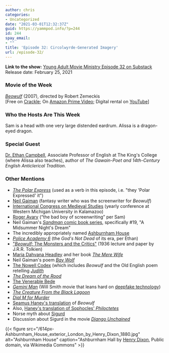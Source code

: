 ```yaml
---
author: chris
categories:
- Uncategorized
date: "2021-03-01T12:32:37Z"
guid: https://yammpod.info/?p=244
id: 244
spay_email:
- ""
title: 'Episode 32: Circolwyrde-Generated Imagery'
url: /episode-32/
---
```

 

**Link to the show:** [Young Adult Movie Ministry Episode 32 on Substack](https://yammpod.substack.com/p/episode-32-circolwyrde-generated)  
Release date: February 25, 2021

### Movie of the Week

_[Beowulf](https://www.imdb.com/title/tt0442933)_ (2007), directed by Robert Zemeckis  
[Free on [Crackle](http://www.crackle.com/beowulf/2514966); On [Amazon Prime Video](https://www.netflix.com/watch/70299871?source=35); Digital rental on [YouTube](http://www.youtube.com/watch?v=kVJOncZL51c)]

### Who the Hosts Are This Week

Sam is a head with one very large distended eardrum. Alissa is a dragon-eyed dragon.

### Special Guest

[Dr. Ethan Campbell](https://twitter.com/profgawain), Associate Professor of English at The King's College (where Alissa also teaches), author of _The Gawain-Poet and 14th-Century English Anticlerical Tradition_.

### Other Mentions

  * [_The Polar Express_](https://www.imdb.com/title/tt0338348/?ref_=nv_sr_srsg_0) (used as a verb in this episode, i.e. "they 'Polar Expressed' it")
  * [Neil Gaiman](https://en.wikipedia.org/wiki/Neil_Gaiman) (fantasy writer who was the screenwriter for _Beowulf_)
  * [International Congress on Medieval Studies](https://wmich.edu/medievalcongress) (yearly conference at Western Michigan University in Kalamazoo)
  * [Roger Avary](https://www.imdb.com/name/nm0000812/?ref_=tt_ov_wr) (&#8220;the bad boy of screenwriting&#8221; per Sam)
  * Neil Gaiman's [_Sandman_ comic book series](https://en.wikipedia.org/wiki/The_Sandman:_Dream_Country), specifically #19, "A Midsummer Night's Dream"
  * The incredibly appropriately named [Ashburnham House](https://en.wikipedia.org/wiki/Ashburnham_House)
  * _[Police Academy 6](https://www.imdb.com/title/tt0098105/?ref_=nv_sr_srsg_0)_ (the _God's Not Dead_ of its era, per Ethan)
  * ["_Beowulf:_ The Monsters and the Critics"](https://en.wikipedia.org/wiki/Beowulf:_The_Monsters_and_the_Critics) (1936 lecture and paper by J.R.R. Tolkien)
  * [Maria Dahvana Headley](https://en.wikipedia.org/wiki/Maria_Dahvana_Headley) and her book _[The Mere Wife](https://bookshop.org/a/20775/9781250214942)_
  * Neil Gaiman's poem _[Bay Wolf](http://www.isfdb.org/cgi-bin/title.cgi?675001)_
  * [The Nowell Codex](https://en.wikipedia.org/wiki/Nowell_Codex) (which includes _Beowulf_ and the Old English poem retelling _[Judith](https://en.wikipedia.org/wiki/Judith_(poem))_
  * _[The Dream of the Rood](https://en.wikipedia.org/wiki/Dream_of_the_Rood)_
  * [The Venerable Bede](https://en.wikipedia.org/wiki/Bede)
  * _[Gemini Man](https://www.imdb.com/title/tt1025100/?ref_=nv_sr_srsg_0)_ (Will Smith movie that leans hard on [deepfake technology](https://en.wikipedia.org/wiki/Deepfake))
  * _[The Creature From the Black Lagoon](https://www.imdb.com/title/tt0046876/?ref_=nv_sr_srsg_0)_
  * _[Dial M for Murder](https://www.imdb.com/title/tt0046912/?ref_=nv_sr_srsg_0)_ 
  * [Seamus Haney's translation](https://bookshop.org/a/20775/9780393320978) of _Beowulf_
  * Also, [Haney's translation of Sophocles' _Philoctetes_](https://www.amazon.com/dp/B00HBQ2D8S/ref=dp-kindle-redirect?_encoding=UTF8&btkr=1)
  * Norse myth about [Sigurd](https://en.wikipedia.org/wiki/Sigurd)
  * Discussion about Sigurd in the movie _[Django Unchained](https://www.imdb.com/title/tt1853728/?ref_=nv_sr_srsg_0)_
  
  {{< figure src="/614px-Ashburnham_House_exterior_London_by_Henry_Dixon_1880.jpg" alt="Ashburnham House" caption="Ashburnham Hall by [Henry Dixon](https://commons.wikimedia.org/wiki/File:Ashburnham_House_exterior_London_by_Henry_Dixon_1880.jpg), Public domain, via Wikimedia Commons" >}}
